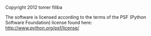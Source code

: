 Copyright 2012 tomer filiba

The software is licensed according to the terms of the PSF (Python Software Foundation) license found here: http://www.python.org/psf/license/